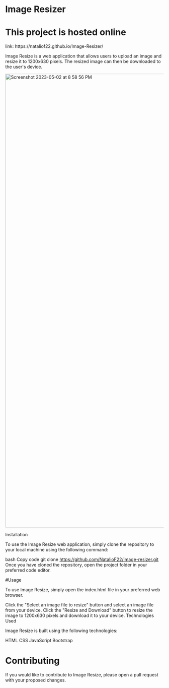 <h1>Image Resizer</h1>
<h1>This project is hosted online</h1>
<span>link:</span>
https://nataliof22.github.io/Image-Resizer/

Image Resize is a web application that allows users to upload an image and resize it to 1200x630 pixels. The resized image can then be downloaded to the user's device.
<p align:"center">
<img width="1440" alt="Screenshot 2023-05-02 at 8 58 56 PM" src="https://user-images.githubusercontent.com/116610989/235815319-2d8edcd1-2c6c-434b-986f-83fc9f8cfcf7.png">
</p>

Installation

To use the Image Resize web application, simply clone the repository to your local machine using the following command:

bash
Copy code
git clone https://github.com/NatalioF22/image-resizer.git
Once you have cloned the repository, open the project folder in your preferred code editor.

#Usage

To use Image Resize, simply open the index.html file in your preferred web browser.

Click the "Select an image file to resize" button and select an image file from your device.
Click the "Resize and Download" button to resize the image to 1200x630 pixels and download it to your device.
Technologies Used

Image Resize is built using the following technologies:

HTML
CSS
JavaScript
Bootstrap

<h1>Contributing</h1>

If you would like to contribute to Image Resize, please open a pull request with your proposed changes.
